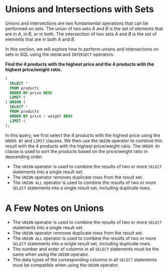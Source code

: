 # Unions and Intersections with Sets

Unions and intersections are two fundamental operations that can be performed on sets. The union of two sets $A$ and $B$ is the set of elements that are in $A$, in $B$, or in both. The intersection of two sets $A$ and $B$ is the set of elements that are in both $A$ and $B$.

In this section, we will explore how to perform unions and intersections on sets in SQL using the `UNION` and `INTERSECT` operators.

**Find the 4 products with the highest price and the 4 products with the highest price/weight ratio.**

```sql
(
  SELECT *
  FROM products
  ORDER BY price DESC
  LIMIT 4
) UNION (
  SELECT *
  FROM products
  ORDER BY price / weight DESC
  LIMIT 4
);
```

In this query, we first select the 4 products with the highest price using the `ORDER BY` and `LIMIT` clauses. We then use the `UNION` operator to combine this result with the 4 products with the highest price/weight ratio. The `ORDER BY` clause is used to sort the products based on the price/weight ratio in descending order.

- The `UNION` operator is used to combine the results of two or more `SELECT` statements into a single result set.
- The `UNION` operator removes duplicate rows from the result set.
- The `UNION ALL` operator is used to combine the results of two or more `SELECT` statements into a single result set, including duplicate rows.

# A Few Notes on Unions

- The `UNION` operator is used to combine the results of two or more `SELECT` statements into a single result set.
- The `UNION` operator removes duplicate rows from the result set.
- The `UNION ALL` operator is used to combine the results of two or more `SELECT` statements into a single result set, including duplicate rows.
- The number and order of columns in all `SELECT` statements must be the same when using the `UNION` operator.
- The data types of the corresponding columns in all `SELECT` statements must be compatible when using the `UNION` operator.